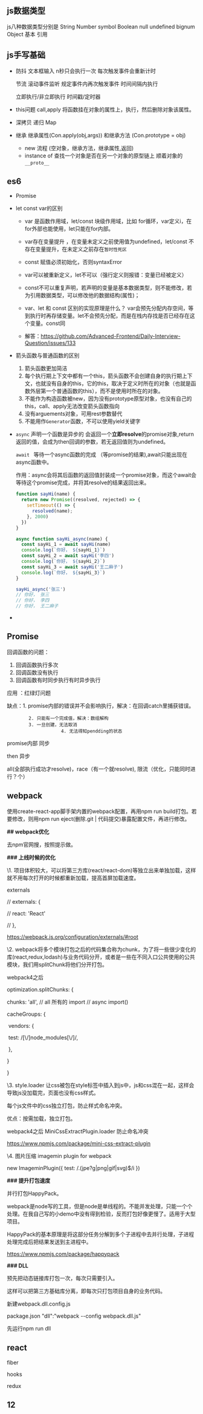 ## js数据类型

js八种数据类型分别是
String Number symbol Boolean null undefined bignum Object 基本 引用

## js手写基础

- 防抖 文本框输入 n秒只会执行一次 每次触发事件会重新计时
  
  节流 滚动事件监听 规定事件内再次触发事件 时间间隔内执行
     
  
  立即执行/非立即执行   时间戳/定时器
  
- this问题 call,apply  将函数挂在对象的属性上，执行，然后删除对象该属性。

- 深拷贝 递归 Map

- 继承 继承属性(Con.apply(obj,args)) 和继承方法 (Con.prototype = obj)

  - new  流程 (空对象，继承方法，继承属性,返回)
  - instance of 查找一个对象是否在另一个对象的原型链上 顺着对象的`__proto__`

## es6

- Promise

- let const var的区别

    - var 是函数作用域，let/const 块级作用域，比如 for循环，var定义i，在for外部也能使用，let只能在for内部。

    - var存在变量提升 ，在变量未定义之前使用值为undefined，let/const 不存在变量提升，在未定义之前存在`暂时性死区`
    - const 赋值必须初始化，否则syntaxError
    - var可以被重新定义，let不可以（强行定义则报错：变量已经被定义）
    - const不可以重复声明，若声明的变量是基本数据类型，则不能修改，若为引用数据类型，可以修改他的数据结构(属性)；
    - var、let 和 const 区别的实现原理是什么？ var会预先分配内存空间，等到执行时再存储变量。let不会预先分配，而是在栈内存找是否已经存在这个变量。const同
    - 解答：https://github.com/Advanced-Frontend/Daily-Interview-Question/issues/133

- 箭头函数与普通函数的区别

    1.  箭头函数更加简洁
    2. 每个执行期上下文中都有一个this，箭头函数不会创建自身的执行期上下文，也就没有自身的this，它的this，取决于定义时所在的对象（也就是函数外层第一个普通函数的this），而不是使用时所在的对象。
    3.  不能作为构造函数被new，因为没有prototype原型对象，也没有自己的this，call、apply无法改变箭头函数指向
    4. 没有arguements对象，可用rest参数替代
    5. 不能用作`Generator`函数，不可以使用yield关键字

-  `async` 声明一个函数是异步的 会返回一个**立即resolve**的promise对象,return返回的值，会成为then回调的参数，若无返回值则为undefined。

    `await ` 等待一个async函数的完成  （等promise的结果),await只能出现在async函数中。

    作用：async会将其后函数的返回值封装成一个promise对象，而这个await会等待这个promise完成，并将其resolve的结果返回出来。

    ```js
    function sayHi(name) {
      return new Promise((resolved, rejected) => {
        setTimeout(() => {
          resolved(name);
        }, 2000)
      })
    }
    
    async function sayHi_async(name) {
      const sayHi_1 = await sayHi(name)
      console.log(`你好， ${sayHi_1}`)
      const sayHi_2 = await sayHi('李四')
      console.log(`你好， ${sayHi_2}`)
      const sayHi_3 = await sayHi('王二麻子')
      console.log(`你好， ${sayHi_3}`)
    }
    
    sayHi_async('张三')
    // 你好， 张三
    // 你好， 李四
    // 你好， 王二麻子
    ```

    

    

-  





## Promise

回调函数的问题：

1. 回调函数执行多次
2. 回调函数没有执行
3. 回调函数有时同步执行有时异步执行

应用 ：红绿灯问题

缺点：1. promise内部的错误并不会影响执行，解决：在回调catch里捕获错误。

			2. 只能有一个完成值，解决：数组解构
   			3. 一旦创建，无法取消
            			4. 无法得知pendding的状态

promise内部 同步

then 异步 

all(全部执行成功才resolve)，race（有一个就resolve), 限流（优化，只能同时进行？个）

## webpack

使用create-react-app脚手架内置的webpack配置，再用npm run build打包。若要修改，则用npm run eject(删除.git | 代码提交)暴露配置文件，再进行修改。

**## webpack优化**

去npm官网搜，按照提示做。

**### 上线时候的优化**

\1. 项目体积较大，可以将第三方库(react/react-dom)等独立出来单独加载，这样就不用每次打开的时候都重新加载，提高首屏加载速度。

externals

 // externals: {

 //  react: 'React'

 // },

https://webpack.js.org/configuration/externals/#root

\2. webpack将多个模块打包之后的代码集合称为chunk，为了将一些很少变化的库(react,redux,lodash)与业务代码分开，或者是一些在不同入口公共使用的公共模块，我们用splitChunk将他们分开打包。

webpack4之后

optimization.splitChunks: {

   chunks: 'all',  // all 所有的 import // async import() 

   cacheGroups: {

​    vendors: {

​     test: /[\\/]node_modules[\\/]/,

​    },

   }

  }

\3. style.loader 让css被包在style标签中插入到js中，js和css混在一起，这样会导致js没加载完，页面也没有css样式。

每个js文件中的css独立打包，防止样式命名冲突。

优点：按需加载，独立打包。

webpack4之后 MiniCssExtractPlugin.loader 防止命名冲突

https://www.npmjs.com/package/mini-css-extract-plugin

\4. 图片压缩 imagemin plugin for webpack

new ImageminPlugin({ test: /\.(jpe?g|png|gif|svg)$/i })

**### 提升打包速度** 

并行打包HappyPack。 

webpack是node写的工具，但是node是单线程的。不能并发处理，只能一个个处理。在我自己写的小demo中没有得到检验，反而打包好像更慢了。适用于大型项目。

HappyPack的基本原理是将这部分任务分解到多个子进程中去并行处理，子进程处理完成后把结果发送到主进程中。

https://www.npmjs.com/package/happypack



**### DLL**

预先把动态链接库打包一次，每次只需要引入。

这样可以把第三方基础库分离，即每次只打包项目自身的业务代码。

新建webpack.dll.config.js

package.json "dll":"webpack --config webpack.dll.js"

先运行npm run dll



## react

fiber

hooks

redux





## 12

